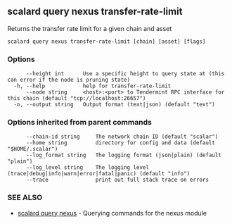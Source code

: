## scalard query nexus transfer-rate-limit

Returns the transfer rate limit for a given chain and asset

```
scalard query nexus transfer-rate-limit [chain] [asset] [flags]
```

### Options

```
      --height int      Use a specific height to query state at (this can error if the node is pruning state)
  -h, --help            help for transfer-rate-limit
      --node string     <host>:<port> to Tendermint RPC interface for this chain (default "tcp://localhost:26657")
  -o, --output string   Output format (text|json) (default "text")
```

### Options inherited from parent commands

```
      --chain-id string     The network chain ID (default "scalar")
      --home string         directory for config and data (default "$HOME/.scalar")
      --log_format string   The logging format (json|plain) (default "plain")
      --log_level string    The logging level (trace|debug|info|warn|error|fatal|panic) (default "info")
      --trace               print out full stack trace on errors
```

### SEE ALSO

- [scalard query nexus](scalard_query_nexus.md) - Querying commands for the nexus module

